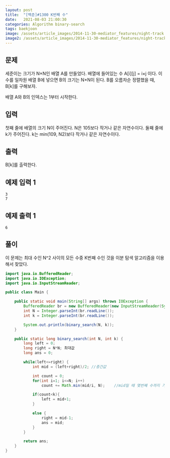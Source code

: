 ```yaml
---
layout: post
title:  "[백준]#1300 K번째 수"
date:   2021-08-03 21:00:30
categories: Algorithm binary-search
tags: baekjoon
image: /assets/article_images/2014-11-30-mediator_features/night-track.JPG
image2: /assets/article_images/2014-11-30-mediator_features/night-track-mobile.JPG
---
```


문제
--------------------

세준이는 크기가 N×N인 배열 A를 만들었다. 배열에 들어있는 수 A[i][j] = i×j 이다. 이 수를 일차원 배열 B에 넣으면 B의 크기는 N×N이 된다. B를 오름차순 정렬했을 때, B[k]를 구해보자.

배열 A와 B의 인덱스는 1부터 시작한다.

입력
---------------------------

첫째 줄에 배열의 크기 N이 주어진다. N은 105보다 작거나 같은 자연수이다. 둘째 줄에 k가 주어진다. k는 min(109, N2)보다 작거나 같은 자연수이다.

출력
----------------

B[k]를 출력한다.

예제 입력 1 
----------------------

```
3
7
```

예제 출력 1 
------------------------

```
6
```

풀이
--------------------------

이 문제는 최대 수인 N^2 사이의 모든 수중 K번째 수인 것을 이분 탐색 알고리즘을 이용해서 찾았다.

```java
import java.io.BufferedReader;
import java.io.IOException;
import java.io.InputStreamReader;

public class Main {

    public static void main(String[] args) throws IOException {
        BufferedReader br = new BufferedReader(new InputStreamReader(System.in));
        int N = Integer.parseInt(br.readLine());
        int k = Integer.parseInt(br.readLine());

        System.out.println(binary_search(N, k));
    }

    public static long binary_search(int N, int k) {
        long left = 0;
        long right = N*N; 최대값
        long ans = 0;

        while(left<=right) {
            int mid = (left+right)/2; //중간값

            int count = 0;
            for(int i=1; i<=N; i++)
                count += Math.min(mid/i, N);    //mid일 때 몇번째 수까지 가능한지(같은 수가 여러개일 수 있음)

            if(count<k){
                left = mid+1;
            }

            else {
                right = mid-1;
                ans = mid;
            }
        }

        return ans;
    }
}
```
